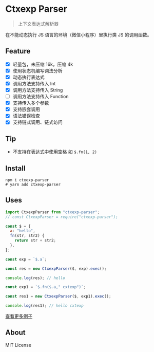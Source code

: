 # Ctxexp Parser

> 上下文表达式解析器

在不能动态执行 JS 语言的环境（微信小程序）里执行类 JS 的调用函数。

## Feature

- [x] 轻量包，未压缩 16k，压缩 4k
- [x] 使用状态机编写词法分析
- [x] 动态执行表达式
- [x] 调用方法支持传入 Int
- [x] 调用方法支持传入 String
- [ ] 调用方法支持传入 Function
- [x] 支持传入多个参数
- [x] 支持嵌套调用
- [x] 语法错误检查
- [x] 支持链式调用、链式访问

## Tip

- 不支持在表达式中使用空格 如 `$.fn(1, 2)`

## Install

```
npm i ctxexp-parser
# yarn add ctxexp-parser
```

## Uses

```js
import CtxexpParser from "ctxexp-parser";
// const CtxexpParser = require("ctxexp-parser");

const $ = {
  a: "hello",
  fn(str, str2) {
    return str + str2;
  },
};

const exp = `$.a`;

const res = new CtxexpParser($, exp).exec();

console.log(res); // hello

const exp1 = `$.fn($.a," cxtexp")`;

const res1 = new CtxexpParser($, exp1).exec();

console.log(res1); // hello cxtexp
```

[查看更多例子](https://github.com/WumaCoder/ctxexp-parser/blob/main/test/index.spec.ts)

## About

MIT License
